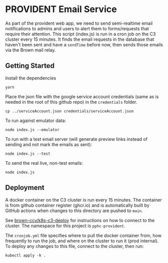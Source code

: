 # PROVIDENT Email Service

As part of the provident web app, we need to send semi-realtime email notifications to admins and users to alert them to forms/requests that require their attention.  This script (index.js) is run in a cron job on the C3 cluster every 15 minutes.  It finds the email requests in the database that haven't been sent and have a `sendTime` before now, then sends those emails via the Brown mail relay.

## Getting Started

Install the dependencies
```
yarn
```

Place the json file with the google service account credentials (same as is needed in the root of this github repo) in the `credentials` folder.
```
cp ../serviceAccount.json credentials/serviceAccount.json
```

To run against emulator data:
```
node index.js --emulator
```

To run with a test email server (will generate preview links instead of sending and not mark the emails as sent):
```
node index.js --test
```

To send the real live, non-test emails:
```
node index.js
```

## Deployment

A docker container on the C3 cluster is run every 15 minutes.  The container is from github container register (ghcr.io) and is automatically built by GitHub actions when changes to this directory are pushed to `main`.

See [brown-ccv/k8s-c3-deploy](https://github.com/brown-ccv/k8s-deploy-c3#5-configuring-kubectl-connection-to-c3) for instructions on how to connect to the cluster.  The namespace for this project is `pphc-provident`.

The `cronjob.yml` file specifies where to pull the docker container from, how frequently to run the job, and where on the cluster to run it (prod internal).  To deploy any changes to this file, connect to the cluster, then run:
```
kubectl apply -k .
```
